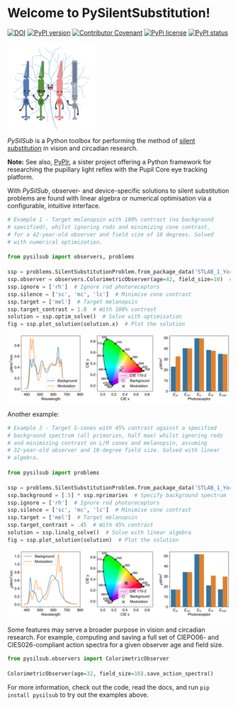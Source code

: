 Welcome to PySilentSubstitution!
================================



[![DOI](https://zenodo.org/badge/390693759.svg)](https://zenodo.org/badge/latestdoi/390693759) [![PyPI version](https://badge.fury.io/py/pysilsub.svg)](https://badge.fury.io/py/pysilsub) [![Contributor Covenant](https://img.shields.io/badge/Contributor%20Covenant-2.0-4baaaa.svg)](./CODE_OF_CONDUCT.md)  [![PyPi license](https://badgen.net/pypi/license/pip/)](https://pypi.com/project/pip/) [![PyPI status](https://img.shields.io/pypi/status/ansicolortags.svg)](https://pypi.python.org/pypi/ansicolortags/) 

<img src="https://github.com/PySilentSubstitution/pysilsub/blob/main/logo/photoreceptor_characters.png?raw=True" alt="photoreceptor-characters" width="200"/>

*PySilSub* is a Python toolbox for performing the method of [silent substitution](https://pysilentsubstitution.github.io/pysilsub/01_background.html) in vision and circadian research.

**Note:** See also, [PyPlr](https://pyplr.github.io/cvd_pupillometry/index.html),
a sister project offering a Python framework for researching the pupillary 
light reflex with the Pupil Core eye tracking platform.

With *PySilSub*, observer- and device-specific solutions to silent substitution 
problems are found with linear algebra or numerical optimisation via a configurable, 
intuitive interface.

```Python
# Example 1 - Target melanopsin with 100% contrast (no background 
# specified), whilst ignoring rods and minimizing cone contrast, 
# for a 42-year-old observer and field size of 10 degrees. Solved
# with numerical optimization.

from pysilsub import observers, problems

ssp = problems.SilentSubstitutionProblem.from_package_data('STLAB_1_York')  # Load example data
ssp.observer = observers.ColorimetricObserver(age=42, field_size=10)  # Assign custom observer model
ssp.ignore = ['rh']  # Ignore rod photoreceptors
ssp.silence = ['sc', 'mc', 'lc']  # Minimise cone contrast
ssp.target = ['mel']  # Target melanopsin
ssp.target_contrast = 1.0  # With 100% contrast 
solution = ssp.optim_solve()  # Solve with optimisation
fig = ssp.plot_solution(solution.x)  # Plot the solution
```


<img src="https://raw.githubusercontent.com/PySilentSubstitution/pysilsub/main/img/example_1.svg" alt="Example 1" />

Another example: 

```Python
# Example 2 - Target S-cones with 45% contrast against a specified 
# background spectrum (all primaries, half max) whilst ignoring rods 
# and minimizing contrast on L/M cones and melanopsin, assuming 
# 32-year-old observer and 10-degree field size. Solved with linear 
# algebra.

from pysilsub import problems

ssp = problems.SilentSubstitutionProblem.from_package_data('STLAB_1_York')  # Load example data
ssp.background = [.5] * ssp.nprimaries  # Specify background spectrum
ssp.ignore = ['rh']  # Ignore rod photoreceptors
ssp.silence = ['sc', 'mc', 'lc']  # Minimise cone contrast
ssp.target = ['mel']  # Target melanopsin
ssp.target_contrast = .45  # With 45% contrast 
solution = ssp.linalg_solve()  # Solve with linear algebra
fig = ssp.plot_solution(solution)  # Plot the solution
```

<img src="https://raw.githubusercontent.com/PySilentSubstitution/pysilsub/main/img/example_2.svg" alt="Example 2" />

Some features may serve a broader purpose in vision and circadian research. For example, computing and saving a full set of CIEPO06- and CIES026-compliant action spectra for a given observer age and field size.

```python
from pysilsub.observers import ColorimetricObserver

ColorimetricObserver(age=32, field_size=10).save_action_spectra()
```
   
For more information, check out the code, read the docs, and run `pip install pysilsub` to try out the examples above.

